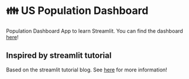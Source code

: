 # 👪 US Population Dashboard
Population Dashboard App to learn Streamlit.
You can find the dashboard [here](https://usa-population-dashboard.streamlit.app/)!

## Inspired by streamlit tutorial
Based on the streamlit tutorial blog. See [here](https://blog.streamlit.io/crafting-a-dashboard-app-in-python-using-streamlit/) for more information!

